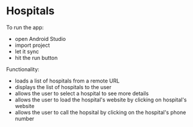 # Hospitals

To run the app:
 - open Android Studio
 - import project
 - let it sync
 - hit the run button
 
Functionality:
 - loads a list of hospitals from a remote URL
 - displays the list of hospitals to the user
 - allows the user to select a hospital to see more details
 - allows the user to load the hospital's website by clicking on hospital's website
 - allows the user to call the hopsital by clicking on the hospital's phone number
